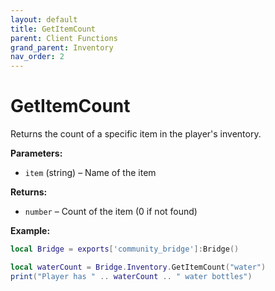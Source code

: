```yaml
---
layout: default
title: GetItemCount
parent: Client Functions
grand_parent: Inventory
nav_order: 2
---
```


# GetItemCount

Returns the count of a specific item in the player's inventory.

**Parameters:**
- `item` (string) – Name of the item

**Returns:**
- `number` – Count of the item (0 if not found)

**Example:**
```lua
local Bridge = exports['community_bridge']:Bridge()

local waterCount = Bridge.Inventory.GetItemCount("water")
print("Player has " .. waterCount .. " water bottles")
```
